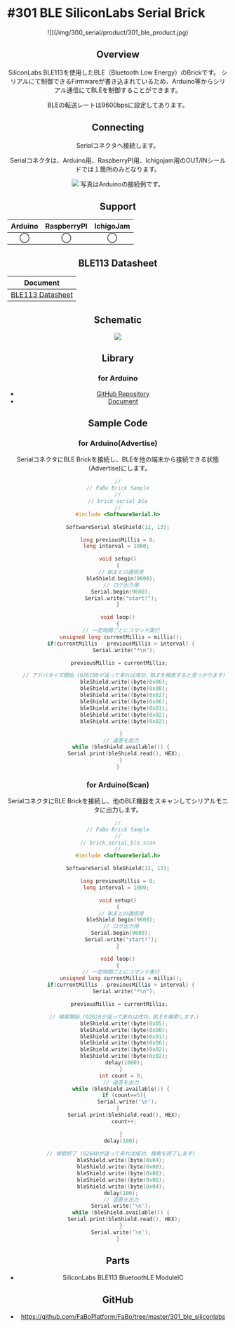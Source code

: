 # #301 BLE SiliconLabs Serial Brick

<center>![](/img/300_serial/product/301_ble_product.jpg)
<!--COLORME-->

## Overview
SiliconLabs BLE113を使用したBLE（Bluetooth Low Energy）のBrickです。
シリアルにて制御できるFirmwareが書き込まれているため、Arduino等からシリアル通信にてBLEを制御することができます。

BLEの転送レートは9600bpsに設定してあります。

## Connecting
Serialコネクタへ接続します。

Serialコネクタは、Arduino用、RaspberryPI用、Ichigojam用のOUT/INシールドでは１箇所のみとなります。

![](/img/300_serial/connect/301_ble_connect.jpg)
写真はArduinoの接続例です。

## Support
|Arduino|RaspberryPI|IchigoJam|
|:--:|:--:|:--:|
|◯|◯|◯|

## BLE113 Datasheet
|Document|
|--|
|[BLE113 Datasheet](http://www.mouser.com/catalog/specsheets/Bluegiga_Technologies_BLE113_Datasheet.pdf)|


## Schematic
![](/img/300_serial/schematic/301_ble_schematic.png)

## Library
### for Arduino
- [GitHub Repository](https://github.com/FaBoPlatform/FaBoBLE-BLE113-Library)
- [Document](http://fabo.io/doxygen/FaBoBLE-BLE113-Library/)

## Sample Code
### for Arduino(Advertise)
SerialコネクタにBLE Brickを接続し、BLEを他の端末から接続できる状態（Advertise)にします。
```c
//
// FaBo Brick Sample
//
// brick_serial_ble
//
#include <SoftwareSerial.h>

SoftwareSerial bleShield(12, 13);

long previousMillis = 0;
long interval = 1000; 

void setup()
{
  // BLEとの通信用
  bleShield.begin(9600);
  // ログ出力用
  Serial.begin(9600);
  Serial.write("start!");
}

void loop()
{
  // 一定時間ごとにコマンド実行
  unsigned long currentMillis = millis();
  if(currentMillis - previousMillis > interval) {
    Serial.write("*\n");

    previousMillis = currentMillis;   

    // アドバタイズ開始 (026100が返って来れば成功、BLEを検索すると見つかります)
    bleShield.write((byte)0x06);
    bleShield.write((byte)0x00);
    bleShield.write((byte)0x02);
    bleShield.write((byte)0x06);
    bleShield.write((byte)0x01);
    bleShield.write((byte)0x02);
    bleShield.write((byte)0x02);

  }
  // 返答を出力
  while (bleShield.available()) {
    Serial.print(bleShield.read(), HEX);
  }
}
```
### for Arduino(Scan)
SerialコネクタにBLE Brickを接続し、他のBLE機器をスキャンしてシリアルモニタに出力します。
```c
//
// FaBo Brick Sample
//
// brick_serial_ble_scan
//
#include <SoftwareSerial.h>

SoftwareSerial bleShield(12, 13);

long previousMillis = 0;
long interval = 1000; 

void setup()
{
  // BLEとの通信用
  bleShield.begin(9600);
  // ログ出力用
  Serial.begin(9600);
  Serial.write("start!");
}

void loop()
{
  // 一定時間ごとにコマンド実行
  unsigned long currentMillis = millis();
  if(currentMillis - previousMillis > interval) {
    Serial.write("*\n");

    previousMillis = currentMillis;   

    // 検索開始 (02620が返って来れば成功、BLEを検索します。)
    bleShield.write((byte)0x05);
    bleShield.write((byte)0x00);
    bleShield.write((byte)0x01);
    bleShield.write((byte)0x06);
    bleShield.write((byte)0x02);
    bleShield.write((byte)0x02);
    delay(1000);
  }
  int count = 0;
  // 返答を出力
  while (bleShield.available()) {
    if (count==5){
      Serial.write('\n');
    }    
    Serial.print(bleShield.read(), HEX);
    count++;

  }
  delay(100);
  
  // 検索終了 (02640が返って来れば成功、検索を終了します)
  bleShield.write((byte)0x04);
  bleShield.write((byte)0x00);
  bleShield.write((byte)0x00);
  bleShield.write((byte)0x06);
  bleShield.write((byte)0x04);
  delay(100);
  // 返答を出力
  Serial.write('\n');
  while (bleShield.available()) {
    Serial.print(bleShield.read(), HEX);
  }
  Serial.write('\n');
}
```

## Parts
- SiliconLabs BLE113 BluetoothLE ModuleIC

## GitHub
- https://github.com/FaBoPlatform/FaBo/tree/master/301_ble_siliconlabs
